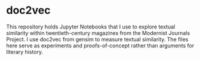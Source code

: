 # doc2vec
This repository holds Jupyter Notebooks that I use to explore textual similarity within twentieth-century magazines from the Modernist Journals Project. I use doc2vec from gensim to measure textual similarity. The files here serve as experiments and proofs-of-concept rather than arguments for literary history.

